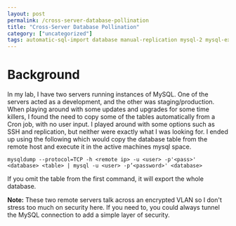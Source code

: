 ```yaml
---
layout: post
permalink: /cross-server-database-pollination
title: "Cross-Server Database Pollination"
category: ["uncategorized"]
tags: automatic-sql-import database manual-replication mysql-2 mysql-export mysql-import mysql-manual-replication mysql-replication mysql-server mysqld mysqldump remote-mysql remote-mysql-export remote-mysql-import remote-sql-import replication server unix-mysql
---
```

# Background
In my lab, I have two servers running instances of MySQL. One of the servers acted as a development, and the other was staging/production. When playing around with some updates and upgrades for some time killers, I found the need to copy some of the tables automatically from a Cron job, with no user input. I played around with some options such as SSH and replication, but neither were exactly what I was looking for. I ended up using the following which would copy the database table from the remote host and execute it in the active machines mysql space. 

    mysqldump --protocol=TCP -h <remote ip> -u <user> -p'<pass>' <database> <table> | mysql -u <user> -p’<password>' <database>

If you omit the table from the first command, it will export the whole database. 

<b>Note:</b> These two remote servers talk across an encrypted VLAN so I don't stress too much on security here. If you need to, you could always tunnel the MySQL connection to add a simple layer of security.